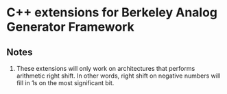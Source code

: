 # C++ extensions for Berkeley Analog Generator Framework

## Notes

1. These extensions will only work on architectures that performs arithmetic right shift.  In other
   words, right shift on negative numbers will fill in 1s on the most significant bit.
